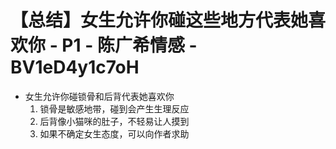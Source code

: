 # 【总结】女生允许你碰这些地方代表她喜欢你 - P1 - 陈广希情感 - BV1eD4y1c7oH

-   女生允许你碰锁骨和后背代表她喜欢你
    1.  锁骨是敏感地带，碰到会产生生理反应
    2.  后背像小猫咪的肚子，不轻易让人摸到
    3.  如果不确定女生态度，可以向作者求助